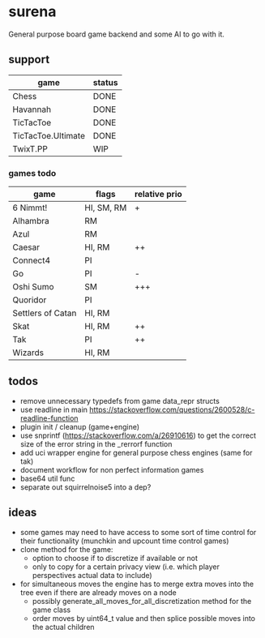 # surena

General purpose board game backend and some AI to go with it.

## support
|game|status|
|---|---|
|Chess|DONE|
|Havannah|DONE|
|TicTacToe|DONE|
|TicTacToe.Ultimate|DONE|
|TwixT.PP|WIP|

### games todo

|game|flags|relative prio|
|---|---|---|
|6 Nimmt!|HI, SM, RM|+|
|Alhambra|RM||
|Azul|RM||
|Caesar|HI, RM|++|
|Connect4|PI||
|Go|PI|-|
|Oshi Sumo|SM|+++|
|Quoridor|PI||
|Settlers of Catan|HI, RM||
|Skat|HI, RM|++|
|Tak|PI|++|
|Wizards|HI, RM||

## todos
* remove unnecessary typedefs from game data_repr structs
* use readline in main https://stackoverflow.com/questions/2600528/c-readline-function
* plugin init / cleanup (game+engine)
* use snprintf (https://stackoverflow.com/a/26910616) to get the correct size of the error string in the _rerrorf function
* add uci wrapper engine for general purpose chess engines (same for tak)
* document workflow for non perfect information games
* base64 util func
* separate out squirrelnoise5 into a dep?

## ideas
* some games may need to have access to some sort of time control for their functionality (munchkin and upcount time control games)
* clone method for the game:
  * option to choose if to discretize if available or not
  * only to copy for a certain privacy view (i.e. which player perspectives actual data to include)
* for simultaneous moves the engine has to merge extra moves into the tree even if there are already moves on a node
  * possibly generate_all_moves_for_all_discretization method for the game class
  * order moves by uint64_t value and then splice possible moves into the actual children
